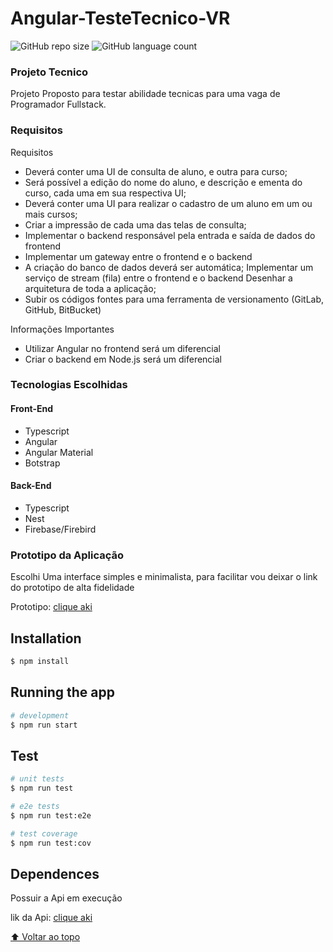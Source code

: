 # Angular-TesteTecnico-VR

![GitHub repo size](https://img.shields.io/github/repo-size/AllanGaiteiro/NestJs-Angular-TesteTecnico-VR-Cursos?style=for-the-badge)
![GitHub language count](https://img.shields.io/github/languages/count/AllanGaiteiro/NestJs-Angular-TesteTecnico-VR-Cursos?style=for-the-badge)

### Projeto Tecnico

Projeto Proposto para testar abilidade tecnicas para uma vaga de Programador Fullstack.

### Requisitos

Requisitos

- Deverá conter uma UI de consulta de aluno, e outra para curso;
- Será possível a edição do nome do aluno, e descrição e ementa do curso, cada uma em sua respectiva UI;
- Deverá conter uma UI para realizar o cadastro de um aluno em um ou mais cursos;
- Criar a impressão de cada uma das telas de consulta;
- Implementar o backend responsável pela entrada e saída de dados do frontend
- Implementar um gateway entre o frontend e o backend
- A criação do banco de dados deverá ser automática;
  Implementar um serviço de stream (fila) entre o frontend e o backend
  Desenhar a arquitetura de toda a aplicação;
- Subir os códigos fontes para uma ferramenta de versionamento (GitLab, GitHub, BitBucket)

Informações Importantes

- Utilizar Angular no frontend será um diferencial
- Criar o backend em Node.js será um diferencial

### Tecnologias Escolhidas

#### Front-End

- Typescript
- Angular
- Angular Material
- Botstrap

#### Back-End

- Typescript
- Nest
- Firebase/Firebird

### Prototipo da Aplicação

Escolhi Uma interface simples e minimalista, para facilitar vou deixar o link do prototipo de alta fidelidade

Prototipo: [clique aki](https://www.figma.com/proto/xySk0dp8tY0y0SQQG0CUEu/vr-courses?node-id=10%3A479&scaling=min-zoom&page-id=0%3A1&starting-point-node-id=10%3A235)

## Installation

```bash
$ npm install
```

## Running the app

```bash
# development
$ npm run start
```

## Test

```bash
# unit tests
$ npm run test

# e2e tests
$ npm run test:e2e

# test coverage
$ npm run test:cov
```

## Dependences

Possuir a Api em execução

lik da Api: [clique aki](https://github.com/AllanGaiteiro/NestJs-TesteTecnico-VR)

[⬆ Voltar ao topo](#Angular-TesteTecnico-VR)<br>
